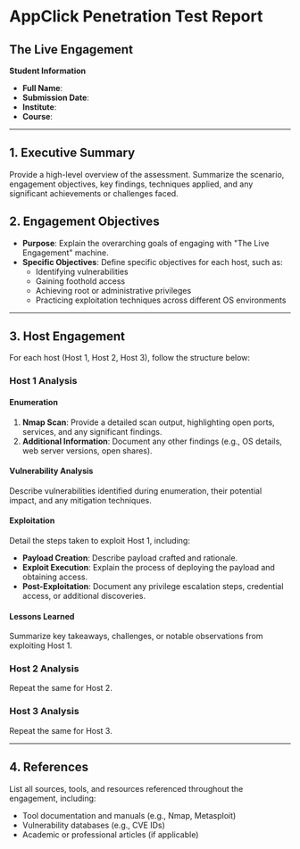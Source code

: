 # **AppClick Penetration Test Report**
## The Live Engagement

**Student Information**

- **Full Name**:
- **Submission Date**:
- **Institute**:
- **Course**:

---

## **1. Executive Summary**

Provide a high-level overview of the assessment. Summarize the scenario, engagement objectives, key findings, techniques applied, and any significant achievements or challenges faced.

## **2. Engagement Objectives**

- **Purpose**: Explain the overarching goals of engaging with "The Live Engagement" machine.
- **Specific Objectives**: Define specific objectives for each host, such as:
    - Identifying vulnerabilities
    - Gaining foothold access
    - Achieving root or administrative privileges
    - Practicing exploitation techniques across different OS environments

---

## **3. Host Engagement**

For each host (Host 1, Host 2, Host 3), follow the structure below:

### **Host 1 Analysis**

#### **Enumeration**

1. **Nmap Scan**: Provide a detailed scan output, highlighting open ports, services, and any significant findings.
2. **Additional Information**: Document any other findings (e.g., OS details, web server versions, open shares).

#### **Vulnerability Analysis**

Describe vulnerabilities identified during enumeration, their potential impact, and any mitigation techniques.

#### **Exploitation**

Detail the steps taken to exploit Host 1, including:

- **Payload Creation**: Describe payload crafted and rationale.
- **Exploit Execution**: Explain the process of deploying the payload and obtaining access.
- **Post-Exploitation**: Document any privilege escalation steps, credential access, or additional discoveries.

#### **Lessons Learned**

Summarize key takeaways, challenges, or notable observations from exploiting Host 1.

### **Host 2 Analysis**

Repeat the same for Host 2.

### **Host 3 Analysis**

Repeat the same for Host 3.


---

## **4. References**

List all sources, tools, and resources referenced throughout the engagement, including:

- Tool documentation and manuals (e.g., Nmap, Metasploit)
- Vulnerability databases (e.g., CVE IDs)
- Academic or professional articles (if applicable)